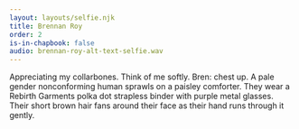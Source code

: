 ```yaml
---
layout: layouts/selfie.njk
title: Brennan Roy
order: 2
is-in-chapbook: false
audio: brennan-roy-alt-text-selfie.wav
---
```

Appreciating my collarbones. Think of me softly. Bren: chest up. A pale gender nonconforming human sprawls on a paisley comforter. They wear a Rebirth Garments polka dot strapless binder with purple metal glasses. Their short brown hair fans around their face as their hand runs through it gently.
